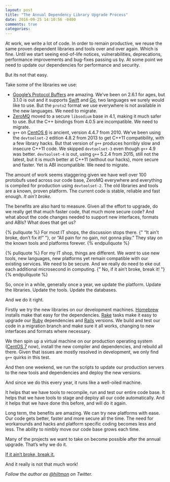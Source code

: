 ```yaml
---
layout: post
title: "The Annual Dependency Library Upgrade Process"
date: 2016-09-25 14:10:56 -0400
comments: true
categories: 
---
```


At work, we write a lot of code. In order to remain productive, we reuse the same proven dependent libraries and tools over and over again. Which is fine. Until we start seeing end-of-life notices, vulnerabilities, deprecations, performance improvements and bug-fixes passing us by. At some point we need to update our dependencies for performance and security.

But its not that easy.

Take some of the libraries we use:

- [Google’s Protocol Buffers](https://developers.google.com/protocol-buffers/) are amazing. We’ve been on 2.6.1 for ages, but 3.1.0 is out and it supports [Swift](https://swift.org/) and [Go](https://golang.org/), two languages we surely would like to use. But the `proto2` format we use everywhere is not available in the new languages. We need to migrate.
- [ZeroMQ](http://zeromq.org/) moved to a secure `libsodium` base in 4.1, making it much safer to use. But the C++ bindings from 4.0.5 are incompatible. We need to migrate.
- `g++` on [CentOS 6](https://www.centos.org/) is ancient, version 4.4.7 from 2010. We’ve been using the `devtoolset-2` edition 4.8.2 from 2013 to get C++11 compatibility, with a few library hacks. But that version of `g++` produces horribly slow and insecure C++11 code. We skipped `devtoolset-3` even though `g++` 4.9 was better. `devtoolset-4` is out, using `g++` 5.2.4 from 2015, still not the latest, but it is much better at C++11 (without our hacks), more secure and faster. Yet is ABI incompatible. We need to migrate.

The amount of work seems staggering given we have well over 100 protobufs used across our code base, ZeroMQ everywhere and everything is compiled for production using `devtoolset-2`. The old libraries and tools are a known, proven platform. The current code is stable, reliable and fast enough. *It ain’t broke.*

The benefits are also hard to measure. Given all the effort to upgrade, do we really get that much faster code, that much more secure code? And what about the code changes needed to support new interfaces, formats and ABIs? What does that get us?

{% pullquote %}
For most IT shops, the discussion stops there. {" “It ain’t broke, don’t fix it!” "}, or “All pain for no gain, not gonna play.” They stay on the known tools and platforms forever.
{% endpullquote %}

{% pullquote %}
For my IT shop, things are different. We *want* to use new tools, new languages, new platforms yet remain compatible with our existing services. We need to be secure. And we really do need to eke out each additional microsecond in computing. {" No, if it ain’t broke, break it! "}
{% endpullquote %}

So, once in a while, generally once a year, we update the platform. Update the libraries. Update the tools. Update the databases.

And we do it right.

Firstly we try the new libraries on our development machines. [Homebrew](http://brew.sh/) installs make that easy for the dependencies. [Rake](http://rake.rubyforge.org/) tasks make it easy to upgrade our [Ruby](http://www.ruby-lang.org/en/) dependencies and [Rails](http://rubyonrails.org/) versions. We build and test our code in a migration branch and make sure it all works, changing to new interfaces and formats where necessary.

We then spin up a virtual machine on our production operating system ([CentOS 7](https://www.centos.org/) now), install the new compiler and dependencies, and rebuild all there. Given that issues are mostly resolved in development, we only find `g++` quirks in this test.

And then one weekend, we run the scripts to update our production servers to the new tools and dependencies and deploy the new versions.

And since we do this every year, it runs like a well-oiled machine.

It helps that we have tools to recompile, run and test our entire code base. It helps that we have tools to stage and deploy all our code automatically. And it helps that we have done this before, and will do it again.

Long term, the benefits are amazing. We can try new platforms with ease. Our code gets better, faster and more secure all the time. The need for workarounds and hacks and platform specific coding becomes less and less. The ability to nimbly move our code base grows each time.

Many of the projects we want to take on become possible after the annual upgrade. That’s why we do it.

[If it ain’t broke, break it.](https://hiltmonn.com/blog/2011/12/17/hiltmonism-if-it-aint-broke/)

And it really is not that much work!

*Follow the author as [@hiltmon](http://twitter.com/hiltmon) on Twitter.*